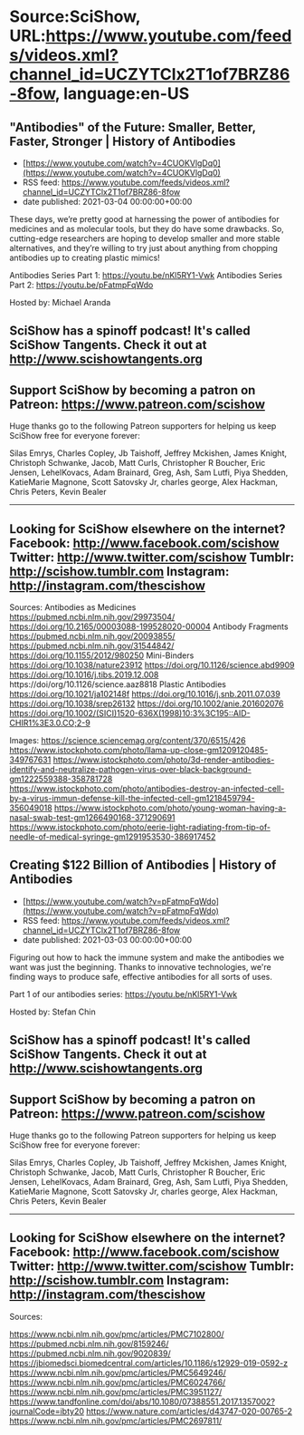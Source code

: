 # Source:SciShow, URL:https://www.youtube.com/feeds/videos.xml?channel_id=UCZYTClx2T1of7BRZ86-8fow, language:en-US

## "Antibodies" of the Future: Smaller, Better, Faster, Stronger | History of Antibodies
 - [https://www.youtube.com/watch?v=4CUOKVlgDq0](https://www.youtube.com/watch?v=4CUOKVlgDq0)
 - RSS feed: https://www.youtube.com/feeds/videos.xml?channel_id=UCZYTClx2T1of7BRZ86-8fow
 - date published: 2021-03-04 00:00:00+00:00

These days, we’re pretty good at harnessing the power of antibodies for medicines and as molecular tools, but they do have some drawbacks. So, cutting-edge researchers are hoping to develop smaller and more stable alternatives, and they’re willing to try just about anything from chopping antibodies up to creating plastic mimics!

Antibodies Series Part 1: https://youtu.be/nKl5RY1-Vwk
Antibodies Series Part 2: https://youtu.be/pFatmpFqWdo

Hosted by: Michael Aranda

SciShow has a spinoff podcast! It's called SciShow Tangents. Check it out at http://www.scishowtangents.org
----------
Support SciShow by becoming a patron on Patreon: https://www.patreon.com/scishow
----------
Huge thanks go to the following Patreon supporters for helping us keep SciShow free for everyone forever:

Silas Emrys, Charles Copley, Jb Taishoff, Jeffrey Mckishen, James Knight, Christoph Schwanke, Jacob, Matt Curls, Christopher R Boucher, Eric Jensen, LehelKovacs, Adam Brainard, Greg, Ash, Sam Lutfi, Piya Shedden, KatieMarie Magnone, Scott Satovsky Jr, charles george, Alex Hackman, Chris Peters, Kevin Bealer

----------
Looking for SciShow elsewhere on the internet?
Facebook: http://www.facebook.com/scishow
Twitter: http://www.twitter.com/scishow
Tumblr: http://scishow.tumblr.com
Instagram: http://instagram.com/thescishow
----------
Sources:
Antibodies as Medicines
https://pubmed.ncbi.nlm.nih.gov/29973504/
https://doi.org/10.2165/00003088-199528020-00004 
Antibody Fragments
https://pubmed.ncbi.nlm.nih.gov/20093855/ 
https://pubmed.ncbi.nlm.nih.gov/31544842/ 
https://doi.org/10.1155/2012/980250
Mini-Binders
https://doi.org/10.1038/nature23912
https://doi.org/10.1126/science.abd9909 
https://doi.org/10.1016/j.tibs.2019.12.008
https://doi/org/10.1126/science.aaz8818 
Plastic Antibodies
https://doi.org/10.1021/ja102148f
https://doi.org/10.1016/j.snb.2011.07.039
https://doi.org/10.1038/srep26132
https://doi.org/10.1002/anie.201602076
https://doi.org/10.1002/(SICI)1520-636X(1998)10:3%3C195::AID-CHIR1%3E3.0.CO;2-9

Images:
https://science.sciencemag.org/content/370/6515/426
https://www.istockphoto.com/photo/llama-up-close-gm1209120485-349767631
https://www.istockphoto.com/photo/3d-render-antibodies-identify-and-neutralize-pathogen-virus-over-black-background-gm1222559388-358781728
https://www.istockphoto.com/photo/antibodies-destroy-an-infected-cell-by-a-virus-immun-defense-kill-the-infected-cell-gm1218459794-356049018
https://www.istockphoto.com/photo/young-woman-having-a-nasal-swab-test-gm1266490168-371290691
https://www.istockphoto.com/photo/eerie-light-radiating-from-tip-of-needle-of-medical-syringe-gm1291953530-386917452

## Creating $122 Billion of Antibodies | History of Antibodies
 - [https://www.youtube.com/watch?v=pFatmpFqWdo](https://www.youtube.com/watch?v=pFatmpFqWdo)
 - RSS feed: https://www.youtube.com/feeds/videos.xml?channel_id=UCZYTClx2T1of7BRZ86-8fow
 - date published: 2021-03-03 00:00:00+00:00

Figuring out how to hack the immune system and make the antibodies we want was just the beginning. Thanks to innovative technologies, we're finding ways to produce safe, effective antibodies for all sorts of uses.

Part 1 of our antibodies series: https://youtu.be/nKl5RY1-Vwk

Hosted by: Stefan Chin

SciShow has a spinoff podcast! It's called SciShow Tangents. Check it out at http://www.scishowtangents.org
----------
Support SciShow by becoming a patron on Patreon: https://www.patreon.com/scishow
----------
Huge thanks go to the following Patreon supporters for helping us keep SciShow free for everyone forever:

Silas Emrys, Charles Copley, Jb Taishoff, Jeffrey Mckishen, James Knight, Christoph Schwanke, Jacob, Matt Curls, Christopher R Boucher, Eric Jensen, LehelKovacs, Adam Brainard, Greg, Ash, Sam Lutfi, Piya Shedden, KatieMarie Magnone, Scott Satovsky Jr, charles george, Alex Hackman, Chris Peters, Kevin Bealer

----------
Looking for SciShow elsewhere on the internet?
Facebook: http://www.facebook.com/scishow
Twitter: http://www.twitter.com/scishow
Tumblr: http://scishow.tumblr.com
Instagram: http://instagram.com/thescishow
----------
Sources:

https://www.ncbi.nlm.nih.gov/pmc/articles/PMC7102800/
https://pubmed.ncbi.nlm.nih.gov/8159246/
https://pubmed.ncbi.nlm.nih.gov/9020839/
https://jbiomedsci.biomedcentral.com/articles/10.1186/s12929-019-0592-z
https://www.ncbi.nlm.nih.gov/pmc/articles/PMC5649246/
https://www.ncbi.nlm.nih.gov/pmc/articles/PMC6024766/
https://www.ncbi.nlm.nih.gov/pmc/articles/PMC3951127/
https://www.tandfonline.com/doi/abs/10.1080/07388551.2017.1357002?journalCode=ibty20
https://www.nature.com/articles/d43747-020-00765-2
https://www.ncbi.nlm.nih.gov/pmc/articles/PMC2697811/


